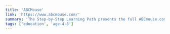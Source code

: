 ```yaml
---
title: 'ABCMouse'
link: 'https://www.abcmouse.com/'
summary: 'The Step-by-Step Learning Path presents the full ABCmouse.com curriculum in a carefully designed program of more than 850 lessons in ten levels. As your child completes each lesson, he or she is guided to the next one. Schools can request access for free [here](https://www.ageoflearning.com/schools.html) and all students can use the service.'
tags: ['education', 'age-4-8']
---
```

